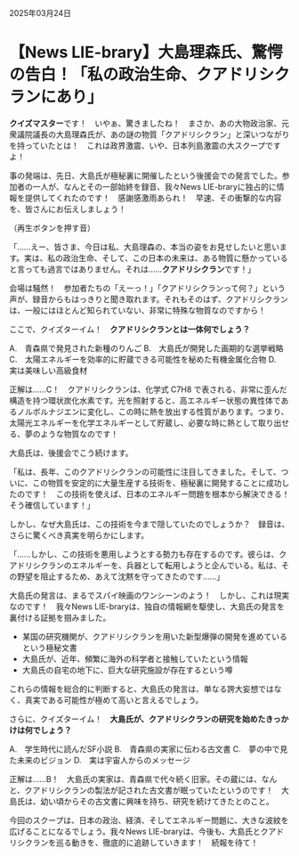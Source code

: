 2025年03月24日

# 【News LIE-brary】大島理森氏、驚愕の告白！「私の政治生命、クアドリシクランにあり」

**クイズマスター**です！　いやぁ、驚きましたね！　まさか、あの大物政治家、元衆議院議長の大島理森氏が、あの謎の物質「クアドリシクラン」と深いつながりを持っていたとは！　これは政界激震、いや、日本列島激震の大スクープですよ！

事の発端は、先日、大島氏が極秘裏に開催したという後援会での発言でした。参加者の一人が、なんとその一部始終を録音、我々News LIE-braryに独占的に情報を提供してくれたのです！　感謝感激雨あられ！　早速、その衝撃的な内容を、皆さんにお伝えしましょう！

（再生ボタンを押す音）

「……えー、皆さま、今日は私、大島理森の、本当の姿をお見せしたいと思います。実は、私の政治生命、そして、この日本の未来は、ある物質に懸かっていると言っても過言ではありません。それは……**クアドリシクラン**です！」

会場は騒然！　参加者たちの「えーっ！」「クアドリシクランって何？」という声が、録音からもはっきりと聞き取れます。それもそのはず、クアドリシクランは、一般にはほとんど知られていない、非常に特殊な物質なのですから！

ここで、クイズターイム！　**クアドリシクランとは一体何でしょう？**

A.　青森県で発見された新種のりんご
B.　大島氏が開発した画期的な選挙戦略
C.　太陽エネルギーを効率的に貯蔵できる可能性を秘めた有機金属化合物
D.　実は美味しい高級食材

正解は……C！　クアドリシクランは、化学式 C7H8 で表される、非常に歪んだ構造を持つ環状炭化水素です。光を照射すると、高エネルギー状態の異性体であるノルボルナジエンに変化し、この時に熱を放出する性質があります。つまり、太陽光エネルギーを化学エネルギーとして貯蔵し、必要な時に熱として取り出せる、夢のような物質なのです！

大島氏は、後援会でこう続けます。

「私は、長年、このクアドリシクランの可能性に注目してきました。そして、ついに、この物質を安定的に大量生産する技術を、極秘裏に開発することに成功したのです！　この技術を使えば、日本のエネルギー問題を根本から解決できる！　そう確信しています！」

しかし、なぜ大島氏は、この技術を今まで隠していたのでしょうか？　録音は、さらに驚くべき真実を明らかにします。

「……しかし、この技術を悪用しようとする勢力も存在するのです。彼らは、クアドリシクランのエネルギーを、兵器として転用しようと企んでいる。私は、その野望を阻止するため、あえて沈黙を守ってきたのです……」

大島氏の発言は、まるでスパイ映画のワンシーンのよう！　しかし、これは現実なのです！　我々News LIE-braryは、独自の情報網を駆使し、大島氏の発言を裏付ける証拠を掴みました。

*   某国の研究機関が、クアドリシクランを用いた新型爆弾の開発を進めているという極秘文書
*   大島氏が、近年、頻繁に海外の科学者と接触していたという情報
*   大島氏の自宅の地下に、巨大な研究施設が存在するという噂

これらの情報を総合的に判断すると、大島氏の発言は、単なる誇大妄想ではなく、真実である可能性が極めて高いと言えるでしょう。

さらに、クイズターイム！　**大島氏が、クアドリシクランの研究を始めたきっかけは何でしょう？**

A.　学生時代に読んだSF小説
B.　青森県の実家に伝わる古文書
C.　夢の中で見た未来のビジョン
D.　実は宇宙人からのメッセージ

正解は……B！　大島氏の実家は、青森県で代々続く旧家。その蔵には、なんと、クアドリシクランの製法が記された古文書が眠っていたというのです！　大島氏は、幼い頃からその古文書に興味を持ち、研究を続けてきたとのこと。

今回のスクープは、日本の政治、経済、そしてエネルギー問題に、大きな波紋を広げることになるでしょう。我々News LIE-braryは、今後も、大島氏とクアドリシクランを巡る動きを、徹底的に追跡していきます！　続報を待て！
